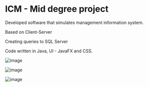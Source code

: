 # ICM  - Mid degree project 

Developed software that simulates management information system.

Based on Client-Server

Creating queries to SQL Server

Code written in Java, UI - JavaFX and CSS.

![image](https://user-images.githubusercontent.com/49733917/149300001-a39ee7a3-e4bf-4c59-a983-152f8fcb18f3.png)

![image](https://user-images.githubusercontent.com/49733917/149308606-db482261-51bc-4241-b981-bb91096bd55f.png)

![image](https://user-images.githubusercontent.com/49733917/149308805-81ad86f2-00a9-4c12-b08d-00e096cc8aab.png)


